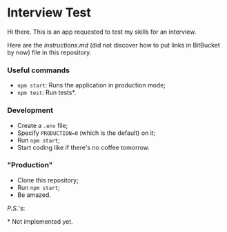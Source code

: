 # Interview Test

Hi there. This is an app requested to test my skills for an interview.

Here are the _instructions.md_ (did not discover how to put links in BitBucket by now) file in this
repository.

### Useful commands

* `npm start`: Runs the application in production mode;
* `npm test`: Run tests*.

### Development

* Create a `.env` file;
* Specify `PRODUCTION=0` (which is the default) on it;
* Run `npm start`;
* Start coding like if there's no coffee tomorrow.

### "Production"

* Clone this repository;
* Run `npm start`;
* Be amazed.

_P.S._'s:

\* Not implemented yet.
